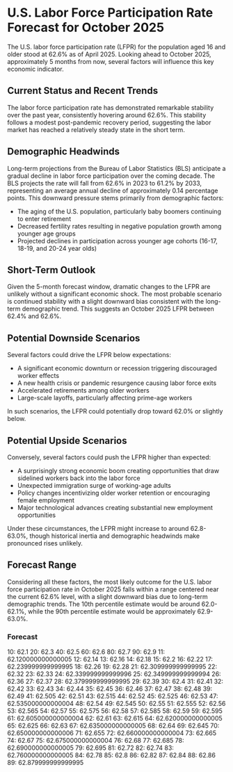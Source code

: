 # U.S. Labor Force Participation Rate Forecast for October 2025

The U.S. labor force participation rate (LFPR) for the population aged 16 and older stood at 62.6% as of April 2025. Looking ahead to October 2025, approximately 5 months from now, several factors will influence this key economic indicator.

## Current Status and Recent Trends

The labor force participation rate has demonstrated remarkable stability over the past year, consistently hovering around 62.6%. This stability follows a modest post-pandemic recovery period, suggesting the labor market has reached a relatively steady state in the short term.

## Demographic Headwinds

Long-term projections from the Bureau of Labor Statistics (BLS) anticipate a gradual decline in labor force participation over the coming decade. The BLS projects the rate will fall from 62.6% in 2023 to 61.2% by 2033, representing an average annual decline of approximately 0.14 percentage points. This downward pressure stems primarily from demographic factors:

- The aging of the U.S. population, particularly baby boomers continuing to enter retirement
- Decreased fertility rates resulting in negative population growth among younger age groups
- Projected declines in participation across younger age cohorts (16-17, 18-19, and 20-24 year olds)

## Short-Term Outlook

Given the 5-month forecast window, dramatic changes to the LFPR are unlikely without a significant economic shock. The most probable scenario is continued stability with a slight downward bias consistent with the long-term demographic trend. This suggests an October 2025 LFPR between 62.4% and 62.6%.

## Potential Downside Scenarios

Several factors could drive the LFPR below expectations:

- A significant economic downturn or recession triggering discouraged worker effects
- A new health crisis or pandemic resurgence causing labor force exits
- Accelerated retirements among older workers
- Large-scale layoffs, particularly affecting prime-age workers

In such scenarios, the LFPR could potentially drop toward 62.0% or slightly below.

## Potential Upside Scenarios

Conversely, several factors could push the LFPR higher than expected:

- A surprisingly strong economic boom creating opportunities that draw sidelined workers back into the labor force
- Unexpected immigration surge of working-age adults
- Policy changes incentivizing older worker retention or encouraging female employment
- Major technological advances creating substantial new employment opportunities

Under these circumstances, the LFPR might increase to around 62.8-63.0%, though historical inertia and demographic headwinds make pronounced rises unlikely.

## Forecast Range

Considering all these factors, the most likely outcome for the U.S. labor force participation rate in October 2025 falls within a range centered near the current 62.6% level, with a slight downward bias due to long-term demographic trends. The 10th percentile estimate would be around 62.0-62.1%, while the 90th percentile estimate would be approximately 62.9-63.0%.

### Forecast

10: 62.1
20: 62.3
40: 62.5
60: 62.6
80: 62.7
90: 62.9
11: 62.120000000000005
12: 62.14
13: 62.16
14: 62.18
15: 62.2
16: 62.22
17: 62.239999999999995
18: 62.26
19: 62.28
21: 62.309999999999995
22: 62.32
23: 62.33
24: 62.339999999999996
25: 62.349999999999994
26: 62.36
27: 62.37
28: 62.379999999999995
29: 62.39
30: 62.4
31: 62.41
32: 62.42
33: 62.43
34: 62.44
35: 62.45
36: 62.46
37: 62.47
38: 62.48
39: 62.49
41: 62.505
42: 62.51
43: 62.515
44: 62.52
45: 62.525
46: 62.53
47: 62.535000000000004
48: 62.54
49: 62.545
50: 62.55
51: 62.555
52: 62.56
53: 62.565
54: 62.57
55: 62.575
56: 62.58
57: 62.585
58: 62.59
59: 62.595
61: 62.605000000000004
62: 62.61
63: 62.615
64: 62.620000000000005
65: 62.625
66: 62.63
67: 62.635000000000005
68: 62.64
69: 62.645
70: 62.650000000000006
71: 62.655
72: 62.660000000000004
73: 62.665
74: 62.67
75: 62.675000000000004
76: 62.68
77: 62.685
78: 62.690000000000005
79: 62.695
81: 62.72
82: 62.74
83: 62.760000000000005
84: 62.78
85: 62.8
86: 62.82
87: 62.84
88: 62.86
89: 62.879999999999995